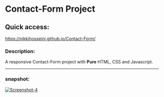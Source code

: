 

# Contact-Form Project

## Quick access:

https://nikkihosseini.github.io/Contact-Form/

### Description:
A responsive Contact-Form project with **Pure** HTML, CSS and Javascript.

---
### snapshot:
<a href="https://ibb.co/vwmXps4"><img src="https://i.ibb.co/5MvKmYh/Screenshot-4.png" alt="Screenshot-4" border="0"></a>
